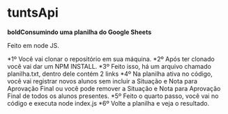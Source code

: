# tuntsApi
**boldConsumindo uma planilha do Google Sheets**

Feito em node JS.

*1º Você vai clonar o repositório em sua máquina.
*2º Após ter clonado você vai dar um NPM INSTALL.
*3º Feito isso, há um arquivo chamado planilha.txt, dentro dele contém 2 links
*4º Na planilha ativa no código, você vai registrar novos alunos sem incluir a Situação e Nota para Aprovação Final ou 
  você pode remover a Situação e Nota para Aprovação Final de todos os alunos presentes.
*5º Feito o quarto passo, você vai no código e executa node index.js
*6º Volte a planilha e veja o resultado.

